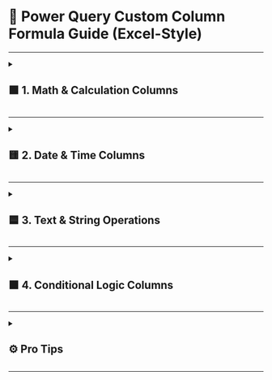 # 🧠 Power Query Custom Column Formula Guide (Excel-Style)

---

<details>
<summary><h2>🟩 1. Math & Calculation Columns</h2></summary>

|  # | What You Want to Do            | Formula                                            |
| -: | ------------------------------ | -------------------------------------------------- |
| 1 | Total Amount (before discount) | `=[Qty] * [UnitPrice]`                             |
| 2 | Discount Amount                | `=[Qty] * [UnitPrice] * [Discount%] / 100`         |
| 3 | Final Price (after discount)   | `=[Qty] * [UnitPrice] * (1 - [Discount%] / 100)`   |
| 4 | Add Tax (18%)                  | `([Qty]*[UnitPrice]) * 0.18`                       |
| 5 | Format Total as ₹1,000 format  | `"₹" & Text.From(Number.Round([Qty]*[UnitPrice]))` |

</details>

---

<details>
<summary><h2>🟨 2. Date & Time Columns</h2></summary>

|  # | What You Want to Do                | Formula                                                                              |
| -: | ---------------------------------- | ------------------------------------------------------------------------------------ |
|  4 | Order Month Name                   | `Date.MonthName([OrderDate])`                                                        |
|  5 | Order Year                         | `Date.Year([OrderDate])`                                                             |
|  6 | Order Quarter                      | `Date.QuarterOfYear([OrderDate])`                                                    |
|  7 | Days Since Order                   | `Duration.Days(DateTime.LocalNow() - [OrderDate])`                                   |
| 23 | Days till Month End                | `Duration.Days(Date.EndOfMonth([OrderDate]) - [OrderDate])`                          |
| 24 | Days till Next Month Start         | `Duration.Days(Date.StartOfMonth(Date.AddMonths([OrderDate], 1)) - [OrderDate])`     |
| 25 | Extract Month Number (1–12)        | `Date.Month([OrderDate])`                                                            |
| 26 | Add Order Week Number              | `Date.WeekOfYear([OrderDate])`                                                       |
| 27 | Show “OLD” if Order > 180 days ago | `if Duration.Days(DateTime.LocalNow() - [OrderDate]) > 180 then "OLD" else "RECENT"` |
| 22 | Is Weekend Order                   | `let d = Date.DayOfWeek([OrderDate]) in d = 0 or d = 6`                              |
| 13 | Extract Day of Week                | `Date.DayOfWeekName([OrderDate])`                                                    |

</details>

---

<details>
<summary><h2>🟦 3. Text & String Operations</h2></summary>

|  # | What You Want to Do                     | Formula                                         |
| -: | --------------------------------------- | ----------------------------------------------- |
| 16 | Length of Customer Name                 | `Text.Length([Customer])`                       |
| 17 | First Letter of Product                 | `Text.Start([Product], 1)`                      |
| 18 | Make Product Name UPPERCASE             | `Text.Upper([Product])`                         |
| 19 | Make Customer Name lowercase            | `Text.Lower([Customer])`                        |
| 20 | Check if Product contains “pen”         | `Text.Contains(Text.Lower([Product]), "pen")`   |
| 21 | Remove Spaces from Customer             | `Text.Trim([Customer])`                         |
| 30 | Replace Missing Discount with 0         | `if [Discount%] = null then 0 else [Discount%]` |
| 12 | Combine Customer + Product              | `[Customer] & " - " & [Product]`                |
| 15 | Convert Date to Text (e.g. 01-Jan-2024) | `Date.ToText([OrderDate], "dd-MMM-yyyy")`       |

</details>

---

<details>
<summary><h2>🟧 4. Conditional Logic Columns</h2></summary>

|  # | What You Want to Do                 | Formula                                                                                             |
| -: | ----------------------------------- | --------------------------------------------------------------------------------------------------- |
|  8 | Is Bulk Order (Qty > 10)            | `if [Qty] > 10 then "Yes" else "No"`                                                                |
|  9 | Category Based on Product           | `if [Product] = "Pen" then "Stationery" else "Other"`                                               |
| 11 | Flag Order Value: High, Medium, Low | `if [Qty]*[UnitPrice] > 1000 then "High" else if [Qty]*[UnitPrice] >= 500 then "Medium" else "Low"` |
| 29 | Is Order ID Even or Odd             | `if Number.Mod([OrderID], 2) = 0 then "Even" else "Odd"`                                            |

</details>

---

<details>
<summary><h2>⚙️ Pro Tips</h2></summary>

| Tip # | What to Know                                                                                                             |
| ----- | ------------------------------------------------------------------------------------------------------------------------ |
| ✅     | You can nest functions just like Excel: `if condition then Text.Upper(...) else ...`                                     |
| ✅     | Use `Text.Lower(...)` when checking strings to avoid case-sensitivity errors                                             |
| ✅     | `DateTime.LocalNow()` gives current timestamp—great for aging or date difference logic                                   |
| ✅     | `Applied Steps` lets you see and debug every step—no guesswork like DAX                                                  |
| ✅     | Avoid using `New Measure` for row-by-row logic—Power Query is much better suited                                         |
| ✅     | Always rename columns clearly after adding, to make your model readable later                                            |
| ✅     | Keep transformations **clean and lean**—Power Query runs before visuals, so performance is better than DAX for row logic |

</details>

---
